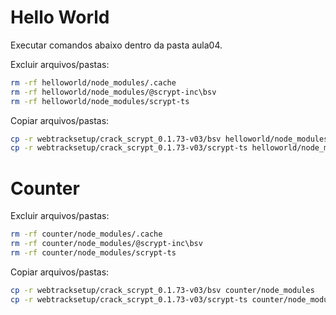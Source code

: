 # Hello World

Executar comandos abaixo dentro da pasta aula04.

Excluir arquivos/pastas:

```bash
rm -rf helloworld/node_modules/.cache
rm -rf helloworld/node_modules/@scrypt-inc\bsv
rm -rf helloworld/node_modules/scrypt-ts
```

Copiar arquivos/pastas:

```bash
cp -r webtracksetup/crack_scrypt_0.1.73-v03/bsv helloworld/node_modules
cp -r webtracksetup/crack_scrypt_0.1.73-v03/scrypt-ts helloworld/node_modules

```

# Counter

Excluir arquivos/pastas:

```bash
rm -rf counter/node_modules/.cache
rm -rf counter/node_modules/@scrypt-inc\bsv
rm -rf counter/node_modules/scrypt-ts
```

Copiar arquivos/pastas:

```bash
cp -r webtracksetup/crack_scrypt_0.1.73-v03/bsv counter/node_modules
cp -r webtracksetup/crack_scrypt_0.1.73-v03/scrypt-ts counter/node_modules

```